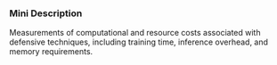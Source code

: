 ### Mini Description

Measurements of computational and resource costs associated with defensive techniques, including training time, inference overhead, and memory requirements.
